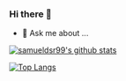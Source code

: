 ### Hi there 👋
- 💬 Ask me about ...

[![samueldsr99's github stats](https://github-readme-stats.vercel.app/api?username=samueldsr99&theme=dark&show_icons=true&count_private=true)](https://github.com/anuraghazra/github-readme-stats)

[![Top Langs](https://github-readme-stats.vercel.app/api/top-langs/?username=samueldsr99&layout=compact&langs_count=8)](https://github.com/anuraghazra/github-readme-stats)
